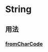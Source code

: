 # String

## 用法

### [fromCharCode](https://developer.mozilla.org/zh-CN/docs/Web/JavaScript/Reference/Global_Objects/String/fromCharCode)

